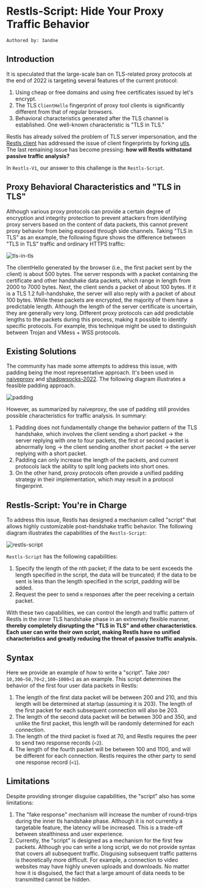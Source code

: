 # Restls-Script: Hide Your Proxy Traffic Behavior

`Authored by: 3andne`

## Introduction

It is speculated that the large-scale ban on TLS-related proxy protocols at the end of 2022 is targeting several features of the current protocol:

1. Using cheap or free domains and using free certificates issued by let's encrypt.
2. The TLS `ClientHello` fingerprint of proxy tool clients is significantly different from that of regular browsers.
3. Behavioral characteristics generated after the TLS channel is established. One well-known characteristic is "TLS in TLS."

Restls has already solved the problem of TLS server impersonation, and the [Restls client](https://github.com/3andne/restls-client-go) has addressed the issue of client fingerprints by forking [utls](https://github.com/refraction-networking/utls). The last remaining issue has become pressing: **how will Restls withstand passive traffic analysis?**

In `Restls-V1`, our answer to this challenge is the `Restls-Script`.

## Proxy Behavioral Characteristics and "TLS in TLS"

Although various proxy protocols can provide a certain degree of encryption and integrity protection to prevent attackers from identifying proxy servers based on the content of data packets, this cannot prevent proxy behavior from being exposed through side channels. Taking "TLS in TLS" as an example, the following figure shows the difference between "TLS in TLS" traffic and ordinary HTTPS traffic:

![tls-in-tls](assets/tls-in-tls-illustration.png)

The clientHello generated by the browser (i.e., the first packet sent by the client) is about 500 bytes. The server responds with a packet containing the certificate and other handshake data packets, which range in length from 2000 to 7000 bytes. Next, the client sends a packet of about 100 bytes. If it is a TLS 1.2 full-handshake, the server will also reply with a packet of about 100 bytes. While these packets are encrypted, the majority of them have a predictable length. Although the length of the server certificate is uncertain, they are generally very long. Different proxy protocols can add predictable lengths to the packets during this process, making it possible to identify specific protocols. For example, this technique might be used to distinguish between Trojan and VMess + WSS protocols.

## Existing Solutions

The community has made some attempts to address this issue, with padding being the most representative approach. It's been used in [naiveproxy](https://github.com/klzgrad/naiveproxy) and [shadowsocks-2022](https://github.com/Shadowsocks-NET/shadowsocks-specs/blob/main/2022-1-shadowsocks-2022-edition.md). The following diagram illustrates a feasible padding approach.

![padding](assets/padding.png)

However, as summarized by naiveproxy, the use of padding still provides possible characteristics for traffic analysis. In summary:

1. Padding does not fundamentally change the behavior pattern of the TLS handshake, which involves the client sending a short packet -> the server replying with one to four packets, the first or second packet is abnormally long -> the client sending another short packet -> the server replying with a short packet.
2. Padding can only increase the length of the packets, and current protocols lack the ability to split long packets into short ones.
3. On the other hand, proxy protocols often provide a unified padding strategy in their implementation, which may result in a protocol fingerprint.

## Restls-Script: You're in Charge

To address this issue, Restls has designed a mechanism called "script" that allows highly customizable post-handshake traffic behavior. The following diagram illustrates the capabilities of the `Restls-Script`:

![restls-script](assets/restls-script.png)

`Restls-Script` has the following capabilities:

1. Specify the length of the nth packet; if the data to be sent exceeds the length specified in the script, the data will be truncated; if the data to be sent is less than the length specified in the script, padding will be added.
2. Request the peer to send `m` responses after the peer receiving a certain packet.

With these two capabilities, we can control the length and traffic pattern of Restls in the inner TLS handshake phase in an extremely flexible manner, **thereby completely disrupting the "TLS in TLS" and other characteristics**.  
**Each user can write their own script, making Restls have no unified characteristics and greatly reducing the threat of passive traffic analysis.**

## Syntax

Here we provide an example of how to write a "script".
Take `200?10,300~50,70<2,100~1000<1` as an example. This script determines the behavior of the first four user data packets in Restls:

1. The length of the first data packet will be between 200 and 210, and this length will be determined at startup (assuming it is 203). The length of the first packet for each subsequent connection will also be 203.
2. The length of the second data packet will be between 300 and 350, and unlike the first packet, this length will be randomly determined for each connection.
3. The length of the third packet is fixed at 70, and Restls requires the peer to send two response records (`<2`).
4. The length of the fourth packet will be between 100 and 1100, and will be different for each connection. Restls requires the other party to send one response record (`<1`).

## Limitations

Despite providing stronger disguise capabilities, the "script" also has some limitations:

1. The "fake response" mechanism will increase the number of round-trips during the inner tls handshake phase. Although it is not currently a targetable feature, the latency will be increased. This is a trade-off between stealthiness and user experience.
2. Currently, the "script" is designed as a mechanism for the first few packets. Although you can write a long script, we do not provide syntax that covers all subsequent traffic. Disguising subsequent traffic patterns is theoretically more difficult. For example, a connection to video websites may have highly uneven uploads and downloads. No matter how it is disguised, the fact that a large amount of data needs to be transmitted cannot be hidden.
